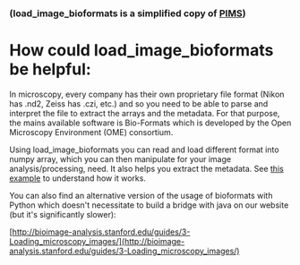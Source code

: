 ### (load_image_bioformats is a simplified copy of [PIMS](https://github.com/soft-matter/pims))

# How could load_image_bioformats be helpful:

In microscopy, every company has their own proprietary file format (Nikon has .nd2, Zeiss has .czi, etc.) and so you need to be able to parse and interpret the file to extract the arrays and the metadata. For that purpose, the mains available software is Bio-Formats which is developed by the Open Microscopy Environment (OME) consortium.

Using load_image_bioformats you can read and load different format into numpy array, which you can then manipulate for your image analysis/processing, need. It also helps you extract the metadata. See [this example](https://github.com/bioimage-analysis/load_image_bioformats/blob/master/Example_usage_bioformats.ipynb) to understand how it works. 

You can also find an alternative version of the usage of bioformats with Python which doesn't necessitate to build a bridge with java on our website (but it's significantly slower):

[http://bioimage-analysis.stanford.edu/guides/3-Loading_microscopy_images/](http://bioimage-analysis.stanford.edu/guides/3-Loading_microscopy_images/)
